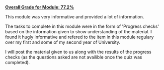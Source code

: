 <u>**Overall Grade for Module: 77.2%**</u>

This module was very informative and provided a lot of information.

The tasks to complete in this module were in the form of 'Progress checks' based on the information given to show understanding of the material. I found it hugly informative and refered to the item in this module regulary over my first and some of my second year of University.

I will post the material given to us along with the results of the progress checks (as the questions asked are not availible once the quiz was completed).
